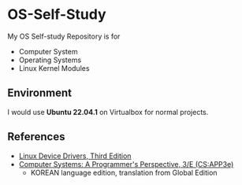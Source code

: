 # OS-Self-Study
My OS Self-study Repository is for

* Computer System
* Operating Systems
* Linux Kernel Modules

## Environment
I would use **Ubuntu 22.04.1** on Virtualbox for normal projects.

## References
* [Linux Device Drivers, Third Edition](https://lwn.net/Kernel/LDD3/)
* [Computer Systems: A Programmer's Perspective, 3/E (CS:APP3e)](http://csapp.cs.cmu.edu/3e/home.html)
  * KOREAN language edition, translation from Global Edition
